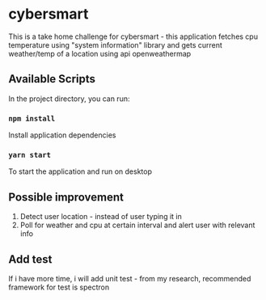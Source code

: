 # cybersmart
This is a take home challenge for cybersmart - this application fetches cpu temperature using "system information" library and gets current weather/temp of a
location using api openweathermap 

## Available Scripts

In the project directory, you can run:

### `npm install`
Install application dependencies

### `yarn start`
To start the application and run on desktop


## Possible improvement 
1. Detect user location - instead of user typing it in
2. Poll for weather and cpu at certain interval and alert user with relevant info

## Add test
If i have more time, i will add unit test - from my research, recommended framework for test is spectron 

